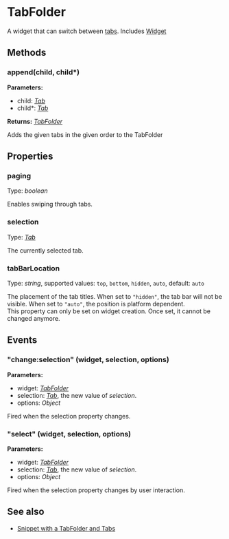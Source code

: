 ---
---
# TabFolder
A widget that can switch between [tabs](Tab).
Includes [Widget](Widget.md)

## Methods
### append(child, child*)


**Parameters:** 

- child: *[Tab](Tab.md)*
- child*: *[Tab](Tab.md)*

**Returns:** *[TabFolder](TabFolder.md)*

Adds the given tabs in the given order to the TabFolder


## Properties
### paging
Type: *boolean*

Enables swiping through tabs.
### selection
Type: *[Tab](Tab.md)*

The currently selected tab.
### tabBarLocation
Type: *string*, supported values: `top`, `bottom`, `hidden`, `auto`, default: `auto`

The placement of the tab titles. When set to `"hidden"`, the tab bar will not be visible. When set to `"auto"`, the position is platform dependent.<br/>This property can only be set on widget creation. Once set, it cannot be changed anymore.

## Events
### "change:selection" (widget, selection, options)

**Parameters:** 

- widget: *[TabFolder](TabFolder.md)*
- selection: *[Tab](Tab.md)*, the new value of *selection*.
- options: *Object*

Fired when the selection property changes.

### "select" (widget, selection, options)

**Parameters:** 

- widget: *[TabFolder](TabFolder.md)*
- selection: *[Tab](Tab.md)*, the new value of *selection*.
- options: *Object*

Fired when the selection property changes by user interaction.


## See also
- [Snippet with a TabFolder and Tabs](https://github.com/eclipsesource/tabris-js/blob/master/snippets/tabfolder/tabfolder.js)
